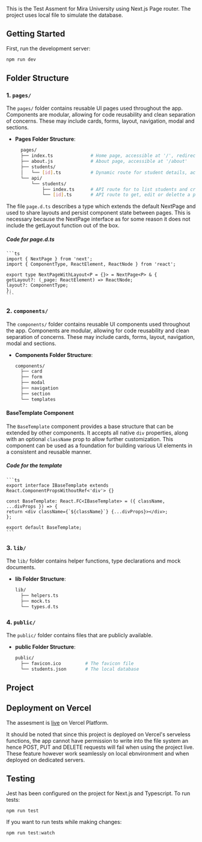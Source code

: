 This is the Test Assment for Mira University using Next.js Page router. The project uses local file to simulate the database.

## Getting Started

First, run the development server:

```bash
npm run dev
```

## Folder Structure

### 1. `pages/`

The `pages/` folder contains reusable UI pages used throughout the app. Components are modular, allowing for code reusability and clean separation of concerns. These may include cards, forms, layout, navigation, modal and sections.

- **Pages Folder Structure**:
  ```bash
    pages/
    ├── index.ts              # Home page, accessible at '/', redirects to '/students'
    ├── about.js              # About page, accessible at '/about'
    ├── students/
    │   └── [id].ts           # Dynamic route for student details, accessible at '/studentss/[id]'
    └── api/
        └── students/
            ├── index.ts      # API route for to list students and create new student, accessible at '/api/students'
            └── [id].ts       # API route to get, edit or delette a particular student,, accessible at '/api/students/[id]'
  ```

The file `page.d.ts` describes a type which extends the default NextPage and used to share layouts and persist component state between pages. This is necessary because the NextPage interface as for some reason it does not include the getLayout function out of the box.

##### Code for page.d.ts

    ```ts
    import { NextPage } from 'next';
    import { ComponentType, ReactElement, ReactNode } from 'react';

    export type NextPageWithLayout<P = {}> = NextPage<P> & {
    getLayout?: (_page: ReactElement) => ReactNode;
    layout?: ComponentType;
    };
    ```

### 2. `components/`

The `components/` folder contains reusable UI components used throughout the app. Components are modular, allowing for code reusability and clean separation of concerns. These may include cards, forms, layout, navigation, modal and sections.

- **Components Folder Structure**:
  ```bash
  components/
    ├── card
    ├── form
    ├── modal
    ├── navigation
    ├── section
    └── templates
  ```

#### BaseTemplate Component

The `BaseTemplate` component provides a base structure that can be extended by other components. It accepts all native `div` properties, along with an optional `className` prop to allow further customization. This component can be used as a foundation for building various UI elements in a consistent and reusable manner.

##### Code for the template

    ```ts
    export interface IBaseTemplate extends React.ComponentPropsWithoutRef<'div'> {}

    const BaseTemplate: React.FC<IBaseTemplate> = ({ className, ...divProps }) => {
    return <div className={`${className}`} {...divProps}></div>;
    };

    export default BaseTemplate;
    ```

### 3. `lib/`

The `lib/` folder contains helper functions, type declarations and mock documents.

- **lib Folder Structure**:
  ```bash
  lib/
    ├── helpers.ts
    ├── mock.ts
    └── types.d.ts
  ```

### 4. `public/`

The `public/` folder contains files that are publicly available.

- **public Folder Structure**:
  ```bash
  public/
    ├── favicon.ico         # The favicon file
    └── students.json       # The local database
  ```

## Project

## Deployment on Vercel

The assesment is [live](https://philip-miva-test.vercel.app) on Vercel Platform.

It should be noted that since this project is deployed on Vercel's serveless functions, the app cannot have permission to write into the file system an hence POST, PUT and DELETE requests will fail when using the project live. These feature however work seamlessly on local ebnvironment and when deployed on dedicated servers.

## Testing

Jest has been configured on the project for Next.js and Typescript. To run tests:

```bash
npm run test
```

If you want to run tests while making changes:

```bash
npm run test:watch
```
